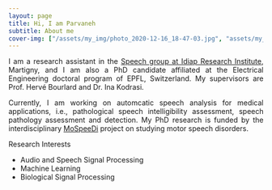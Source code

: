 ```yaml
---
layout: page
title: Hi, I am Parvaneh
subtitle: About me
cover-img: ["/assets/my_img/photo_2020-12-16_18-47-03.jpg", "assets/my_img/photo_2020-12-16_18-48-47.jpg"]
---
```


<p align="justify">
I am a research assistant in the <a href="https://www.idiap.ch/en/scientific-research/speech-and-audio-processing">Speech group at Idiap Research Institute</a>, Martigny, and I am also a PhD candidate affiliated at the Electrical Engineering doctoral program of EPFL, Switzerland. My supervisors are Prof. Hervé Bourlard and Dr. Ina Kodrasi.
</p>

<p align="justify">
Currently, I am working on automcatic speech analysis for medical applications, i.e., pathological speech intelligibility assessment, speech pathology assessment and detection. My PhD research is funded by the interdisciplinary <a href="https://www.unige.ch/fapse/mospeedi/">MoSpeeDi</a> project on studying motor speech disorders.
</p>

Research Interests
- Audio and Speech Signal Processing
- Machine Learning
- Biological Signal Processing

